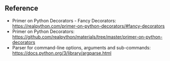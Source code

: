 

## Reference
- Primer on Python Decorators - Fancy Decorators: https://realpython.com/primer-on-python-decorators/#fancy-decorators
- Primer on Python Decorators: https://github.com/realpython/materials/tree/master/primer-on-python-decorators
- Parser for command-line options, arguments and sub-commands: https://docs.python.org/3/library/argparse.html
